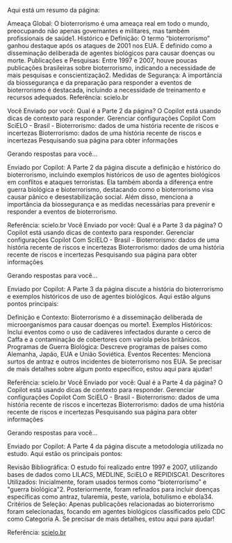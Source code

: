 Aqui está um resumo da página:

Ameaça Global: O bioterrorismo é uma ameaça real em todo o mundo, preocupando não apenas governantes e militares, mas também profissionais de saúde1.
Histórico e Definição: O termo “bioterrorismo” ganhou destaque após os ataques de 2001 nos EUA. É definido como a disseminação deliberada de agentes biológicos para causar doenças ou morte.
Publicações e Pesquisas: Entre 1997 e 2007, houve poucas publicações brasileiras sobre bioterrorismo, indicando a necessidade de mais pesquisas e conscientização2.
Medidas de Segurança: A importância da biossegurança e da preparação para responder a eventos de bioterrorismo é destacada, incluindo a necessidade de treinamento e recursos adequados.
Referência: scielo.br


Você
Enviado por você:
Qual é a Parte 2 da página?
O Copilot está usando dicas de contexto para responder. Gerenciar configurações
Copilot
Com
SciELO - Brasil - Bioterrorismo: dados de uma história recente de riscos e incertezas Bioterrorismo: dados de uma história recente de riscos e incertezas
Pesquisando sua página para obter informações

Gerando respostas para você…

Enviado por Copilot:
A Parte 2 da página discute a definição e histórico do bioterrorismo, incluindo exemplos históricos de uso de agentes biológicos em conflitos e ataques terroristas. Ela também aborda a diferença entre guerra biológica e bioterrorismo, destacando como o bioterrorismo visa causar pânico e desestabilização social. Além disso, menciona a importância da biossegurança e as medidas necessárias para prevenir e responder a eventos de bioterrorismo.

Referência: scielo.br
Você
Enviado por você:
Qual é a Parte 3 da página?
O Copilot está usando dicas de contexto para responder. Gerenciar configurações
Copilot
Com
SciELO - Brasil - Bioterrorismo: dados de uma história recente de riscos e incertezas Bioterrorismo: dados de uma história recente de riscos e incertezas
Pesquisando sua página para obter informações

Gerando respostas para você…

Enviado por Copilot:
A Parte 3 da página discute a história do bioterrorismo e exemplos históricos de uso de agentes biológicos. Aqui estão alguns pontos principais:

Definição e Contexto: Bioterrorismo é a disseminação deliberada de microorganismos para causar doenças ou morte1.
Exemplos Históricos: Inclui eventos como o uso de cadáveres infectados durante o cerco de Caffa e a contaminação de cobertores com varíola pelos britânicos.
Programas de Guerra Biológica: Descreve programas de países como Alemanha, Japão, EUA e União Soviética.
Eventos Recentes: Menciona surtos de antraz e outros incidentes de bioterrorismo nos EUA.
Se precisar de mais detalhes sobre algum ponto específico, estou aqui para ajudar!

Referência: scielo.br
Você
Enviado por você:
Qual é a Parte 4 da página?
O Copilot está usando dicas de contexto para responder. Gerenciar configurações
Copilot
Com
SciELO - Brasil - Bioterrorismo: dados de uma história recente de riscos e incertezas Bioterrorismo: dados de uma história recente de riscos e incertezas
Pesquisando sua página para obter informações

Gerando respostas para você…

Enviado por Copilot:
A Parte 4 da página discute a metodologia utilizada no estudo. Aqui estão os principais pontos:

Revisão Bibliográfica: O estudo foi realizado entre 1997 e 2007, utilizando bases de dados como LILACS, MEDLINE, SciELO e REPIDISCA1.
Descritores Utilizados: Inicialmente, foram usados termos como “bioterrorismo” e "guerra biológica"2. Posteriormente, foram refinados para incluir doenças específicas como antraz, tularemia, peste, varíola, botulismo e ebola34.
Critérios de Seleção: Apenas publicações relacionadas ao bioterrorismo foram selecionadas, focando em agentes biológicos classificados pelo CDC como Categoria A.
Se precisar de mais detalhes, estou aqui para ajudar!

Referência: [scielo.br](https://www.scielo.br/j/csc/a/Jwqw3gJkFhbTLvXjwpgTBWJ/)

